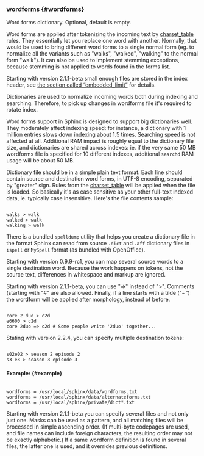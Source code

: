 ### wordforms {#wordforms}

Word forms dictionary. Optional, default is empty.

Word forms are applied after tokenizing the incoming text by [charset_table](../../index_configuration_options/charsettable.md) rules. They essentially let you replace one word with another. Normally, that would be used to bring different word forms to a single normal form (eg. to normalize all the variants such as &quot;walks&quot;, &quot;walked&quot;, &quot;walking&quot; to the normal form &quot;walk&quot;). It can also be used to implement stemming exceptions, because stemming is not applied to words found in the forms list.

Starting with version 2.1.1-beta small enough files are stored in the index header, see [the section called “embedded_limit”](../../index_configuration_options/embeddedlimit.md) for details.

Dictionaries are used to normalize incoming words both during indexing and searching. Therefore, to pick up changes in wordforms file it&#039;s required to rotate index.

Word forms support in Sphinx is designed to support big dictionaries well. They moderately affect indexing speed: for instance, a dictionary with 1 million entries slows down indexing about 1.5 times. Searching speed is not affected at all. Additional RAM impact is roughly equal to the dictionary file size, and dictionaries are shared across indexes: ie. if the very same 50 MB wordforms file is specified for 10 different indexes, additional `searchd` RAM usage will be about 50 MB.

Dictionary file should be in a simple plain text format. Each line should contain source and destination word forms, in UTF-8 encoding, separated by &quot;greater&quot; sign. Rules from the [charset_table](../../index_configuration_options/charsettable.md) will be applied when the file is loaded. So basically it&#039;s as case sensitive as your other full-text indexed data, ie. typically case insensitive. Here&#039;s the file contents sample:

```

walks > walk
walked > walk
walking > walk

```

There is a bundled `spelldump` utility that helps you create a dictionary file in the format Sphinx can read from source `.dict` and `.aff` dictionary files in `ispell` or `MySpell` format (as bundled with OpenOffice).

Starting with version 0.9.9-rc1, you can map several source words to a single destination word. Because the work happens on tokens, not the source text, differences in whitespace and markup are ignored.

Starting with version 2.1.1-beta, you can use &quot;=&gt;&quot; instead of &quot;&gt;&quot;. Comments (starting with &quot;#&quot; are also allowed. Finally, if a line starts with a tilde (&quot;~&quot;) the wordform will be applied after morphology, instead of before.

```

core 2 duo > c2d
e6600 > c2d
core 2duo => c2d # Some people write '2duo' together...

```

Stating with version 2.2.4, you can specify multiple destination tokens:

```

s02e02 > season 2 episode 2
s3 e3 > season 3 episode 3

```

#### Example: {#example}

```

wordforms = /usr/local/sphinx/data/wordforms.txt
wordforms = /usr/local/sphinx/data/alternateforms.txt
wordforms = /usr/local/sphinx/private/dict*.txt

```

Starting with version 2.1.1-beta you can specify several files and not only just one. Masks can be used as a pattern, and all matching files will be processed in simple ascending order. (If multi-byte codepages are used, and file names can include foreign characters, the resulting order may not be exactly alphabetic.) If a same wordform definition is found in several files, the latter one is used, and it overrides previous definitions.